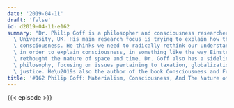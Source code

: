 ```yaml
---
date: '2019-04-11'
draft: 'false'
id: d2019-04-11-e162
summary: "Dr. Philip Goff is a philosopher and consciousness researcher at Durham\
  \ University, UK. His main research focus is trying to explain how the brain produces\
  \ consciousness. He thinks we need to radically rethink our understanding of matter\
  \ in order to explain consciousness, in something like the way Einstein radically\
  \ rethought the nature of space and time. Dr. Goff also has a sideline in political\
  \ philosophy, focusing on issues pertaining to taxation, globalization and social\
  \ justice. He\u2019s also the author of the book Consciousness and Fundamental Reality."
title: '#162 Philip Goff: Materialism, Consciousness, And The Nature of Reality'
---
```

{{< episode >}}
